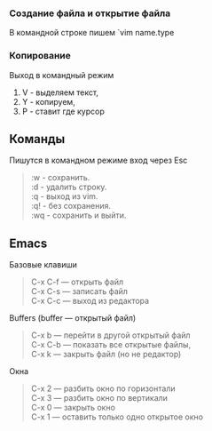 ### Создание файла и открытие файла
В командной строке пишем `vim name.type  
### Копирование
Выход в командный режим

1. V - выделяем текст,
2. Y - копируем,
3. P - ставит где курсор

## Команды
Пишутся в командном режиме вход через Esc
> :w - сохранить.  
> :d - удалить строку.  
> :q - выход из vim.  
> :q! - без  сохранения.  
> :wq - сохранить  и выйти.  

## Emacs   
Базовые клавиши    
> C-x C-f — открыть файл   
> C-x C-s — записать файл   
> C-x C-c — выход из редактора   

Buffers (buffer — открытый файл)     
> C-x b — перейти в другой открытый файл   
> C-x C-b — показать все открытые файлы,   
> C-x k — закрыть файл (но не редактор)   

Окна    
> C-x 2 — разбить окно по горизонтали   
> C-x 3 — разбить окно по вертикали   
> C-x 0 — закрыть окно   
> C-x 1 — оставить только одно открытое окно   
